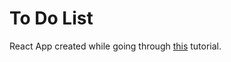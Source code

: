 # To Do List

React App created while going through [this](https://www.udemy.com/course/modern-react-front-to-back/) tutorial.
